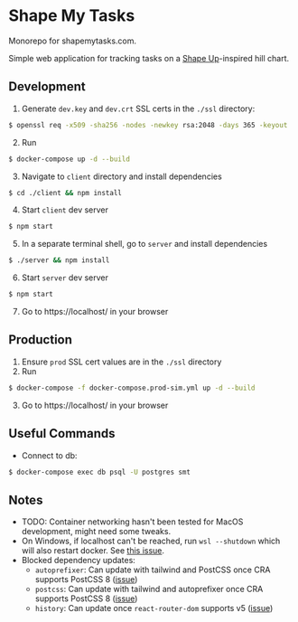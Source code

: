# Shape My Tasks

Monorepo for shapemytasks.com.

Simple web application for tracking tasks on a [Shape Up](https://basecamp.com/shapeup)-inspired hill chart.

## Development
1. Generate `dev.key` and `dev.crt` SSL certs in the `./ssl` directory:
```bash
$ openssl req -x509 -sha256 -nodes -newkey rsa:2048 -days 365 -keyout ./ssl/dev.key -out ./ssl/dev.crt
```
2. Run
```bash
$ docker-compose up -d --build
```
3. Navigate to `client` directory and install dependencies
```bash
$ cd ./client && npm install
```
4. Start `client` dev server
```bash
$ npm start
```
5. In a separate terminal shell, go to `server` and install dependencies
```bash
$ ./server && npm install
```
6. Start `server` dev server
```bash
$ npm start
```
7. Go to https://localhost/ in your browser

## Production
1. Ensure `prod` SSL cert values are in the `./ssl` directory
2. Run
```bash
$ docker-compose -f docker-compose.prod-sim.yml up -d --build
```
3. Go to https://localhost/ in your browser

## Useful Commands
* Connect to db:
```bash
$ docker-compose exec db psql -U postgres smt
```

## Notes
* TODO: Container networking hasn't been tested for MacOS development, might need some tweaks.
* On Windows, if localhost can't be reached, run `wsl --shutdown` which will also restart docker. See [this issue](https://github.com/microsoft/WSL/issues/4204).
* Blocked dependency updates:
    * `autoprefixer`: Can update with tailwind and PostCSS once CRA supports PostCSS 8 ([issue](https://github.com/facebook/create-react-app/issues/9664))
    * `postcss`: Can update with tailwind and autoprefixer once CRA supports PostCSS 8 ([issue](https://github.com/facebook/create-react-app/issues/9664))
    * `history`: Can update once `react-router-dom` supports v5 ([issue](https://github.com/ReactTraining/history/issues/804))
